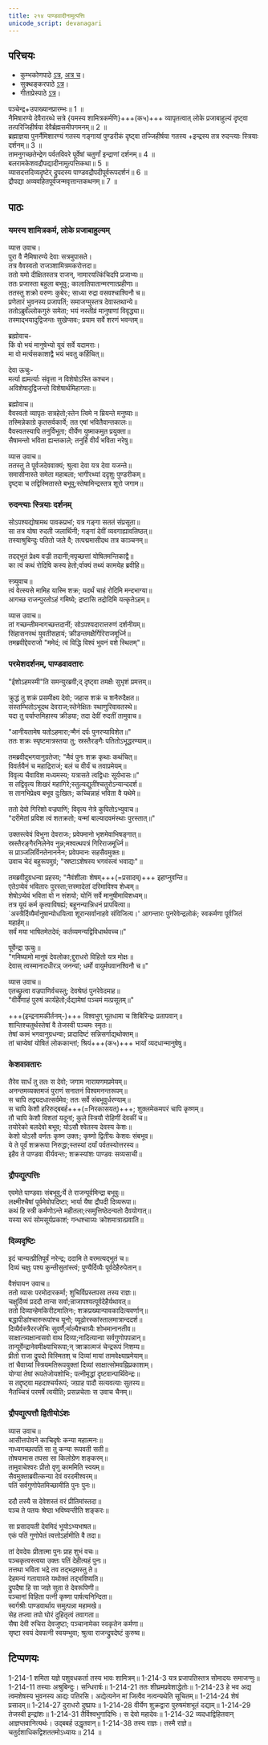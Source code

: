 ```yaml
---  
title: २१४ पाण्डवादीनामुत्पत्तिः
unicode_script: devanagari
---  
```


## परिचयः
- कुम्भकोणपाठे [ऽत्र](https://archive.org/details/mahAbhArata-kumbhakoNam/page/n369), [अत्र च](https://sanskritdocuments.org/mirrors/mahabharata/mbhK/mahabharata-k-01-sa.html)।
- सुक्थङ्करपाठे [ऽत्र](http://bombay.indology.info/mahabharata/text/UD/MBh01.txt)।
- गीताप्रेस्पाठे [ऽत्र](https://archive.org/stream/mahabharata01ramauoft#page/564/mode/2up)।

पञ्चेन्द्र+उपाख्यानप्रारम्भः॥ 1 ॥  
नैमिषारण्ये देवैरारब्धे सत्रे {यमस्य शामित्रकर्मणि}+++(क५)+++ व्यापृतत्वात् लोके प्रजाबाहुल्यं दृष्ट्वा तत्परिजिहीर्षया देवैर्ब्रह्मसमीपगमनम्॥ 2 ॥  
ब्रह्माज्ञया पुनर्नैमिशारण्यं गतस्य गङ्गायां पुण्डरीकं दृष्ट्वा तज्जिहीर्षया गतस्य +इन्द्रस्य तत्र रुदन्त्याः स्त्रियाः दर्शनम्॥ 3 ॥  
तामनुगच्छतेन्द्रेण पर्वतविवरे पूर्वेषां चतुर्णां इन्द्राणां दर्शनम्॥ 4 ॥  
बलरामकेशवद्रौपद्यादीनामुत्पत्तिकथा॥ 5 ॥  
व्यासदत्तदिव्यदृष्टेर् द्रुपदस्य पाण्डवद्रौपदीपूर्वरूपदर्शनं॥ 6 ॥  
द्रौपद्या अव्यवहितपूर्वजन्मवृत्तान्तकथनम्॥ 7 ॥

## पाठः

### यमस्य शामित्रकर्म, लोके प्रजाबाहुल्यम्
व्यास उवाच।  
पुरा वै नैमिषारण्ये देवाः सत्रमुपासते।  
तत्र वैवस्वतो राजञ्शामित्रमकरोत्तदा॥  
ततो यमो दीक्षितस्तत्र राजन्, नामारयत्किंचिदपि प्रजाभ्यः॥  
ततः प्रजास्ता बहुला बभूवुः; कालातिपातान्मरणात्प्रहीणाः॥  
ततस्तु शक्रो वरुणः कुबेरः; साध्या रुद्रा वसवश्चाश्विनौ च॥  
प्रणेतारं भुवनस्य प्रजापतिं; समाजग्मुस्तत्र देवास्तथान्ये॥  
ततोऽब्रुवँल्लोकगुरुं समेता; भयं नस्तीव्रं मानुषाणां विवृद्ध्या॥  
तस्माद्भयादुद्विजन्तः सुखेप्सवः; प्रयाम सर्वे शरणं भवन्तम्॥  

ब्रह्मोवाच-  
किं वो भयं मानुषेभ्यो यूयं सर्वे यदामराः।  
मा वो मर्त्यसकाशाद्वै भयं भवतु कर्हिचित्॥  

देवा ऊचुः-  
मर्त्या ह्यमर्त्याः संवृत्ता न विशेषोऽस्ति कश्चन।  
अविशेषादुद्विजन्तो विशेषार्थमिहागताः॥  

ब्रह्मोवाच॥  
वैवस्वतो व्यापृतः सत्रहेतो;स्तेन त्विमे न म्रियन्ते मनुष्याः॥  
तस्मिन्नेकाग्रे कृतसर्वकार्ये; तत एषां भवितैवान्तकालः॥  
वैवस्वतस्यापि तनुर्विभूता; वीर्येण युष्माकमुत प्रयुक्ता॥  
सैषामन्तो भविता ह्यन्तकाले; तनुर्हि वीर्यं भविता नरेषु॥  

व्यास उवाच॥  
ततस्तु ते पूर्वजदेववाक्यं; श्रुत्वा देवा यत्र देवा यजन्ते॥  
समासीनास्ते समेता महाबला; भागीरथ्यां ददृशुः पुण्डरीकम्॥  
दृष्ट्वा च तद्विस्मितास्ते बभूवु;स्तेषामिन्द्रस्तत्र शूरो जगाम॥  

### रुदन्त्याः स्त्रियाः दर्शनम्
सोऽपश्यद्योषामथ पावकप्रभां; यत्र गङ्गा सततं संप्रसूता॥  
सा तत्र योषा रुदती जलार्थिनी; गङ्गां देवीं व्यवगाह्यावतिष्ठत्॥  
तस्याश्रुबिन्दुः पतितो जले वै; तत्पद्ममासीदथ तत्र काञ्चनम्॥  

तदद्भुतं प्रेक्ष्य वज्री तदानी;मपृच्छत्तां योषितमन्तिकाद्वै॥  
का त्वं कथं रोदिषि कस्य हेतो;र्वाक्यं तथ्यं कामयेह ब्रवीहि॥  

स्त्र्युवाच॥  
त्वं वेत्स्यसे मामिह यास्मि शक्र; यदर्थं चाहं रोदिमि मन्दभाग्या॥  
आगच्छ राजन्पुरतोऽहं गमिष्ये; द्रष्टासि तद्रोदिमि यत्कृतेऽहम्॥  

व्यास उवाच॥  
तां गच्छन्तीमन्वगच्छत्तदानीं; सोऽपश्यदारात्तरुणं दर्शनीयम्॥  
सिंहासनस्थं युवतीसहायं; क्रीडन्तमक्षैर्गिरिराजमूर्ध्नि॥  
तमब्रवीद्देवराजो "ममेदं; त्वं विद्धि विश्वं भुवनं वशे स्थितम्"॥  

### परमेशदर्शनम्, पाण्डवावतारः
"ईशोऽहमस्मी"ति समन्युरब्रवी;द् दृष्ट्वा तमक्षैः सुभृशं प्रमत्तम्॥  

क्रुद्धं तु शक्रं प्रसमीक्ष्य देवो; जहास शक्रं च शनैरुदैक्षत॥  
संस्तम्भितोऽभूदथ देवराज;स्तेनेक्षितः स्थाणुरिवावतस्थे॥  
यदा तु पर्याप्तमिहास्य क्रीडया; तदा देवीं रुदतीं तामुवाच॥  

"आनीयतामेष यतोऽहमारा;न्मैनं दर्पः पुनरप्याविशेत॥"  
ततः शक्रः स्पृष्टमात्रस्तया तु; स्रस्तैरङ्गैः पतितोऽभूद्धरण्याम्॥  

तमब्रवीद्भगवानुग्रतेजा; "मैवं पुनः शक्र कृथाः कथंचित्॥  
विवर्तयैनं च महाद्रिराजं; बलं च वीर्यं च तवाप्रमेयम्॥  
विवृत्य चैवाविश मध्यमस्य; यत्रासते त्वद्विधाः सूर्यभासः॥"  
स तद्विवृत्य शिखरं महागिरे;स्तुल्यद्युतींश्चतुरोऽन्यान्ददर्श॥  
स तानभिप्रेक्ष्य बभूव दुःखितः; कच्चिन्नाहं भविता वै यथेमे॥  

ततो देवो गिरिशो वज्रपाणिं; विवृत्य नेत्रे कुपितोऽभ्युवाच॥  
"दरीमेतां प्रविश त्वं शतक्रतो; यन्मां बाल्यादवमंस्थाः पुरस्तात्॥"  

उक्तस्त्वेवं विभुना देवराजः; प्रवेपमानो भृशमेवाभिषङ्गात्॥  
स्रस्तैरङ्गैरनिलेनेव नुन्न;मश्वत्थपत्रं गिरिराजमूर्ध्नि॥  
स प्राञ्जलिर्विनतेनाननेन; प्रवेपमानः सहसैवमुक्तः॥  
उवाच चेदं बहुरूपमुग्रं; "स्रष्टाऽशेषस्य भगवंस्त्वं भवाद्यः"॥  

तमब्रवीदुग्रधन्वा प्रहस्य; "नैवंशीलाः शेषम्+++(=प्रसादम्)+++ इहाप्नुवन्ति॥  
एतेऽप्येवं भवितारः पुरस्ता;त्तस्मादेतां दरिमाविश्य शेध्वम्॥  
शेषोऽप्येवं भविता वो न संशयो; योनिं सर्वे मानुषीमाविशध्वम्॥  
तत्र यूयं कर्म कृत्वाविषह्यं; बहूनन्यान्निधनं प्रापयित्वा॥  
`अस्त्रैर्दिव्यैर्मानुषान्योधयित्वा शूरान्सर्वानाहवे संविजित्य।'
आगन्तारः पुनरेवेन्द्रलोकं; स्वकर्मणा पूर्वजितं महार्हम्॥  
सर्वं मया भाषितमेतदेवं; कर्तव्यमन्यद्विविधार्थवच्च॥"  

पूर्वेन्द्रा ऊचुः॥  
"गमिष्यामो मानुषं देवलोका;द्दुराधरो विहितो यत्र मोक्षः॥  
देवास् त्वस्मानादधीरञ् जनन्यां; धर्मो वायुर्मघवानश्विनौ च॥"  

व्यास उवाच॥  
एतच्छ्रुत्वा वज्रपाणिर्वचस्तु; देवश्रेष्ठं पुनरेवेदमाह॥  
"वीर्येणाहं पुरुषं कार्यहेतो;र्दद्यामेषां पञ्चमं मत्प्रसूतम्॥"

+++(इन्द्रनामकीर्तनम्-)+++ विश्वभुग् भूतधामा च शिबिरिन्द्रः प्रतापवान्॥  
शान्तिश्चतुर्थस्तेषां वै तेजस्वी पञ्चमः स्मृतः॥   
तेषां कामं भगवानुग्रधन्वा; प्रादादिष्टं सन्निसर्गाद्यथोक्तम्॥  
तां चाप्येषां योषितं लोककान्तां; श्रियं+++(क५)+++ भार्यां व्यदधान्मानुषेषु॥  

### केशवावतारः
तैरेव सार्धं तु ततः स देवो; जगाम नारायणमप्रमेयम्॥  
अनन्तमव्यक्तमजं पुराणं सनातनं विश्वमनन्तरूपम्॥  
स चापि तद्व्यदधात्सर्वमेव; ततः सर्वे संबभूवुर्धरण्याम्॥  
स चापि केशौ हरिरुद्बबर्ह+++(=निरकासयत्)+++; शुक्लमेकमपरं चापि कृष्णम्॥  
तौ चापि केशौ विशतां यदूनां; कुले स्त्रियौ रोहिणीं देवकीं च॥  
तयोरेको बलदेवो बभूव; योऽसौ श्वेतस्य देवस्य केशः॥  
केशो योऽसौ वर्णतः कृष्ण उक्तः; कृष्णो द्वितीयः केशवः संबभूव॥  
ये ते पूर्वं शक्ररूपा निरुद्धा;स्तस्यां दर्यां पर्वतस्योत्तरस्य॥  
इहैव ते पाण्डवा वीर्यवन्तः; शक्रस्यांशः पाण्डवः सव्यसाची॥  

### द्रौपद्युत्पत्तिः
एवमेते पाण्डवाः संबभूवु;र्ये ते राजन्पूर्वमिन्द्रा बभूवुः॥  
लक्ष्मीश्चैषां पूर्वमेवोपदिष्टा; भार्या यैषा द्रौपदी दिव्यरूपा॥  
कथं हि स्त्री कर्मणोऽन्ते महीतला;त्समुत्तिष्ठेदन्यतो दैवयोगात्॥  
यस्या रूपं सोमसूर्यप्रकाशं; गन्धश्चाग्र्यः क्रोशमात्रात्प्रवाति॥  

### दिव्यदृष्टिः
इदं चान्यत्प्रीतिपूर्वं नरेन्द्र; ददामि ते वरमत्यद्भुतं च॥  
दिव्यं चक्षुः पश्य कुन्तीसुतांस्त्वं; पुण्यैर्दिव्यैः पूर्वदेहैरुपेतान्॥  

वैशंपायन उवाच॥  
ततो व्यासः परमोदारकर्मा; शुचिर्विप्रस्तपसा तस्य राज्ञः॥  
चक्षुर्दिव्यं प्रददौ तान्स सर्वा;न्राजापश्यत्पूर्वदेहैर्यथावत्॥  
ततो दिव्यान्हेमकिरीटमालिनः; शक्रप्रख्यान्पावकादित्यवर्णान्॥  
बद्धापीडांश्चारुरूपांश्च यूनो; व्यूढोरस्कांस्तालमात्रान्ददर्श॥  
दिव्यैर्वस्त्रैररजोभिः सुवर्णै;र्माल्यैश्चाग्र्यैः शोभमानानतीव॥  
साक्षात्त्र्यक्षान्वसवो वाथ दिव्या;नादित्यान्वा सर्वगुणोपपन्नान्॥  
तान्पूर्वेन्द्रानेवमीक्ष्याभिरूपा;न् त्र्शक्रात्मजं चेन्द्ररूपं निशम्य॥  
प्रीतो राजा द्रुपदो विस्मितश् च दिव्यां मायां तामवेक्ष्याप्रमेयाम्॥  
तां चैवाग्र्यां स्त्रियमतिरूपयुक्तां दिव्यां साक्षात्सोमवह्निप्रकाशाम्।  
योग्यां तेषां रूपतेजोयशोभिः; पत्नीमृद्धां दृष्टवान्पार्थिवेन्द्रः॥  
स तद्दृष्ट्वा महदाश्चर्यरूपं; जग्राह पादौ सत्यवत्याः सुतस्य॥  
नैतच्चित्रं परमर्षे त्वयीति; प्रसन्नचेताः स उवाच चैनम्॥  

### द्रौपद्युत्पत्तौ द्वितीयोऽंशः
व्यास उवाच॥  
आसीत्तपोवने काचिदृषेः कन्या महात्मनः॥  
नाध्यगच्छत्पतिं सा तु कन्या रूपवती सती॥  
तोषयामास तपसा सा किलोग्रेण शङ्करम्॥  
तामुवाचेश्वरः प्रीतो वृणु काममिति स्वयम्॥  
सैवमुक्ताब्रवीत्कन्या देवं वरदमीश्वरम्॥  
पतिं सर्वगुणोपेतमिच्छामीति पुनः पुनः॥  

ददौ तस्यै स देवेशस्तं वरं प्रीतिमांस्तदा॥  
पञ्च ते पतयः श्रेष्ठा भविष्यन्तीति शङ्करः॥  

सा प्रसादयती देवमिदं भूयोऽभ्यभाषत॥  
एकं पतिं गुणोपेतं त्वत्तोऽर्हामीति वै तदा॥  

तां देवदेवः प्रीतात्मा पुनः प्राह शुभं वचः॥  
पञ्चकृत्वस्त्वया उक्तः पतिं देहीत्यहं पुनः॥  
तत्तथा भविता भद्रे तव तद्भद्रमस्तु ते॥  
देहमन्यं गतायास्ते यथोक्तं तद्भविष्यति॥  
द्रुपदैषा हि सा जज्ञे सुता ते देवरूपिणी॥  
पञ्चानां विहिता पत्नी कृष्णा पार्षत्यनिन्दिता॥  
स्वर्गश्रीः पाण्डवार्थाय समुत्पन्ना महामखे॥  
सेह तप्त्वा तपो घोरं दुहितृत्वं तवागता॥  
सैषा देवी रुचिरा देवजुष्टा; पञ्चानामेका स्वकृतेन कर्मणा॥  
सृष्टा स्वयं देवपत्नी स्वयम्भुवा; श्रुत्वा राजन्द्रुपदेष्टं कुरुष्व॥  


## टिप्पणयः
1-214-1 शमिता यज्ञे पशुवधकर्ता तस्य भावः शामित्रम्॥ 1-214-3 यत्र प्रजापतिस्तत्र सोमादयः समाजग्मुः॥ 1-214-11 तस्याः अश्रुबिन्दुः। सन्धिरार्षः॥ 1-214-21 ततः शीघ्रमप्रवेशाद्धेतोः॥ 1-214-23 हे भव अद्य त्वमशेषस्य भुवनस्य आद्यः पतिरसि। अद्येत्यनेन मां जित्वैव नत्वन्यथेति सूचितम्॥ 1-214-24 शेषं प्रसादम्॥ 1-214-27 दुराधरो दुष्प्रापः॥ 1-214-28 वीर्येण शुक्रद्वारा पुरुषमंशभूतं दद्याम्॥ 1-214-29 तेजस्वी इन्द्रांशः॥ 1-214-31 तैर्विश्वभुगादिभिः। स देवो महादेवः॥ 1-214-32 व्यदधाद्विहितवान् आज्ञप्तवानित्यर्थः। उद्बबर्ह उद्धृतवान्॥ 1-214-38 तस्य राज्ञः। तस्मै राज्ञे॥ चतुर्दशाधिकद्विशततमोऽध्यायः॥ 214 ॥